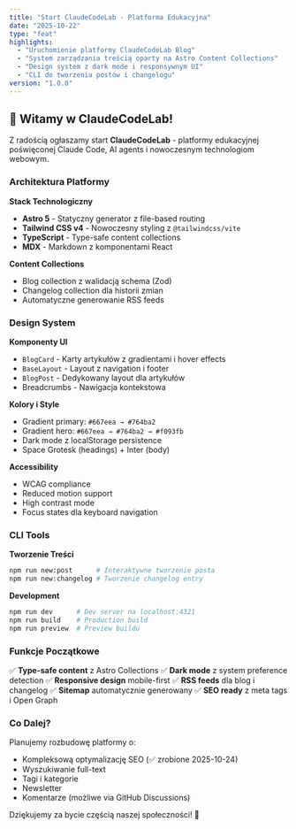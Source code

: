 ```yaml
---
title: "Start ClaudeCodeLab - Platforma Edukacyjna"
date: "2025-10-22"
type: "feat"
highlights:
  - "Uruchomienie platformy ClaudeCodeLab Blog"
  - "System zarządzania treścią oparty na Astro Content Collections"
  - "Design system z dark mode i responsywnym UI"
  - "CLI do tworzenia postów i changelogu"
version: "1.0.0"
---
```


## 🎉 Witamy w ClaudeCodeLab!

Z radością ogłaszamy start **ClaudeCodeLab** - platformy edukacyjnej poświęconej Claude Code, AI agents i nowoczesnym technologiom webowym.

### Architektura Platformy

**Stack Technologiczny**
- **Astro 5** - Statyczny generator z file-based routing
- **Tailwind CSS v4** - Nowoczesny styling z `@tailwindcss/vite`
- **TypeScript** - Type-safe content collections
- **MDX** - Markdown z komponentami React

**Content Collections**
- Blog collection z walidacją schema (Zod)
- Changelog collection dla historii zmian
- Automatyczne generowanie RSS feeds

### Design System

**Komponenty UI**
- `BlogCard` - Karty artykułów z gradientami i hover effects
- `BaseLayout` - Layout z navigation i footer
- `BlogPost` - Dedykowany layout dla artykułów
- Breadcrumbs - Nawigacja kontekstowa

**Kolory i Style**
- Gradient primary: `#667eea → #764ba2`
- Gradient hero: `#667eea → #764ba2 → #f093fb`
- Dark mode z localStorage persistence
- Space Grotesk (headings) + Inter (body)

**Accessibility**
- WCAG compliance
- Reduced motion support
- High contrast mode
- Focus states dla keyboard navigation

### CLI Tools

**Tworzenie Treści**
```bash
npm run new:post      # Interaktywne tworzenie posta
npm run new:changelog # Tworzenie changelog entry
```

**Development**
```bash
npm run dev      # Dev server na localhost:4321
npm run build    # Production build
npm run preview  # Preview buildu
```

### Funkcje Początkowe

✅ **Type-safe content** z Astro Collections
✅ **Dark mode** z system preference detection
✅ **Responsive design** mobile-first
✅ **RSS feeds** dla blog i changelog
✅ **Sitemap** automatycznie generowany
✅ **SEO ready** z meta tags i Open Graph

### Co Dalej?

Planujemy rozbudowę platformy o:
- Kompleksową optymalizację SEO (✅ zrobione 2025-10-24)
- Wyszukiwanie full-text
- Tagi i kategorie
- Newsletter
- Komentarze (możliwe via GitHub Discussions)

Dziękujemy za bycie częścią naszej społeczności! 🚀
